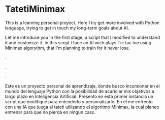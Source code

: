 # TatetiMinimax

This is a learning personal proyect. Here I try get more involved with Python language, trying to get in touch my long-term goals about AI.

Let me introduce you in the first stage, a script that i modified to understand it and customize it. In this script I face an AI wich plays Tic tac toe using Minimax algorythm, that I'm planning to train for it never lose.

.

.

.

Este es un proyecto personal de aprendizaje, donde busco incursionar en el mundo del lenguaje Python con la posibilidad de acariciar mis objetivos a largo plazo en Inteligencia Artificial.
Presento en esta primer instancia un script que modifiqué para entenderlo y personalizarlo. En el me enfrento con una IA que juega al tateti utilizando el algoritmo Minimax, la cual planeo entrenar para que no pierda en ningun caso.
